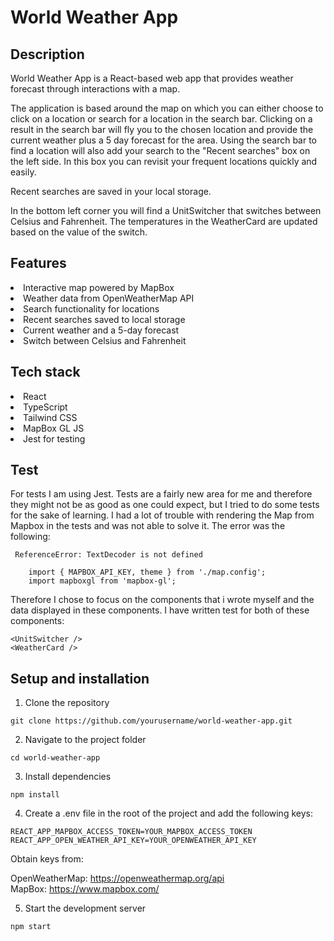 # World Weather App

## Description
World Weather App is a React-based web app that provides weather forecast through interactions with a map.

The application is based around the map on which you can either choose to click on a location or search for a location in the search bar. Clicking on a result in the search bar will fly you to the chosen location and provide the current weather plus a 5 day forecast for the area. Using the search bar to find a location will also add your search to the "Recent searches" box on the left side. In this box you can revisit your frequent locations quickly and easily.

Recent searches are saved in your local storage.

In the bottom left corner you will find a UnitSwitcher that switches between Celsius and Fahrenheit. The temperatures in the WeatherCard are updated based on the value of the switch.

## Features

<li>Interactive map powered by MapBox</li>
<li>Weather data from OpenWeatherMap API</li>
<li>Search functionality for locations</li>
<li>Recent searches saved to local storage</li>
<li>Current weather and a 5-day forecast</li>
<li>Switch between Celsius and Fahrenheit</li>


## Tech stack

<li>React</li>
<li>TypeScript</li>
<li>Tailwind CSS</li>
<li>MapBox GL JS</li>
<li>Jest for testing</li>


## Test
For tests I am using Jest. Tests are a fairly new area for me and therefore they might not be as good as one could expect, but I tried to do some tests for the sake of learning.
I had a lot of trouble with rendering the Map from Mapbox in the tests and was not able to solve it. The error was the following: 

```
 ReferenceError: TextDecoder is not defined

    import { MAPBOX_API_KEY, theme } from './map.config';
    import mapboxgl from 'mapbox-gl';
```

Therefore I chose to focus on the components that i wrote myself and the data displayed in these components.
I have written test for both of these components:

```
<UnitSwitcher />
<WeatherCard />
```

## Setup and installation
1. Clone the repository
  
```
git clone https://github.com/yourusername/world-weather-app.git 
```


2. Navigate to the project folder
```
cd world-weather-app
```


3. Install dependencies
```
npm install
```


4. Create a .env file in the root of the project and add the following keys:
```
REACT_APP_MAPBOX_ACCESS_TOKEN=YOUR_MAPBOX_ACCESS_TOKEN
REACT_APP_OPEN_WEATHER_API_KEY=YOUR_OPENWEATHER_API_KEY
```

Obtain keys from:

OpenWeatherMap: https://openweathermap.org/api
<br>
MapBox: https://www.mapbox.com/


5. Start the development server
```
npm start
```

